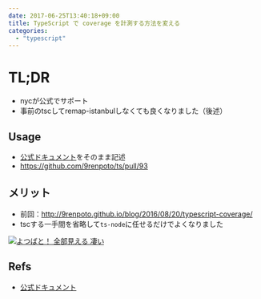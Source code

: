 ```yaml
---
date: 2017-06-25T13:40:18+09:00
title: TypeScript で coverage を計測する方法を変える
categories:
  - "typescript"
---
```

# TL;DR

- nycが公式でサポート
- 事前のtscしてremap-istanbulしなくても良くなりました（後述）

## Usage

- [公式ドキュメント][tutorial-typescript]をそのまま記述
- <https://github.com/9renpoto/ts/pull/93>

## メリット

- 前回：<http://9renpoto.github.io/blog/2016/08/20/typescript-coverage/>
- tscする一手間を省略して`ts-node`に任せるだけでよくなりました

[![よつばと！ 全部見える 凄い](http://tiqav.com/5JR.th.jpg)](http://tiqav.com/5JR)

## Refs

- [公式ドキュメント][tutorial-typescript]

[tutorial-typescript]: https://istanbul.js.org/docs/tutorials/typescript/
